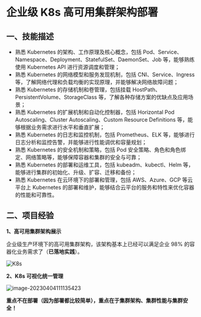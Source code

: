 # 企业级 K8s 高可用集群架构部署

## 一、技能描述

- 熟悉 Kubernetes 的架构、工作原理及核心概念，包括 Pod、Service、Namespace、Deployment、StatefulSet、DaemonSet、Job 等，能够熟练使用 Kubernetes API 进行资源调度和管理；
- 熟悉 Kubernetes 的网络模型和服务发现机制，包括 CNI、Service、Ingress 等，了解网络代理和负载均衡的实现原理，并能够解决网络故障问题；
- 熟悉 Kubernetes 的存储机制和卷管理，包括挂载 HostPath、PersistentVolume、StorageClass 等，了解各种存储方案的优缺点及应用场景；
- 熟悉 Kubernetes 的扩展机制和自动化控制器，包括 Horizontal Pod Autoscaling、Cluster Autoscaling、Custom Resource Definitions 等，能够根据业务需求进行水平和垂直扩展；
- 熟悉 Kubernetes 的日志和监控机制，包括 Prometheus、ELK 等，能够进行日志分析和监控告警，并能够进行性能调优和容量规划；
- 熟悉 Kubernetes 的安全机制和策略，包括 Pod 安全策略、角色和角色绑定、网络策略等，能够保障容器和集群的安全与可靠；
- 熟悉 Kubernetes 的部署和运维工具，包括 kubeadm、kubectl、Helm 等，能够进行集群的初始化、升级、扩容、迁移和备份；
- 熟悉 Kubernetes 在云环境下的部署和管理，包括 AWS、Azure、GCP 等云平台上 Kubernetes 的部署和维护，能够结合云平台的服务和特性来优化容器的性能和可靠性。

## 二、项目经验

**1、高可用集群架构展示**

企业级生产环境下的高可用集群架构，该架构基本上已经可以满足企业 98% 的容器化业务需求了（**已落地实践**）。

![K8s](https://csdn-rab.oss-cn-chengdu.aliyuncs.com/img/K8s.jpg)

**2、K8s 可视化统一管理**

![image-20230404111135423](https://csdn-rab.oss-cn-chengdu.aliyuncs.com/img/image-20230404111135423.png)

**重点不在部署（因为部署都比较简单），重点在于集群架构、集群性能与集群安全！**